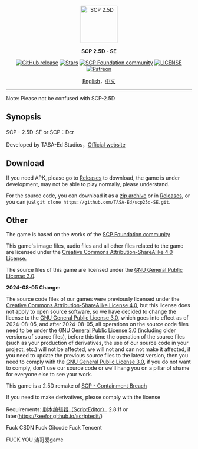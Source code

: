 <p align="center">
    <a href="https://www.tasaed.top" target="_blank" rel="noopener noreferrer">
        <img width="100" src="https://s2.loli.net/2024/07/22/zptoSGinU3s1Q45.png" alt="SCP 2.5D" />
    </a>
</p>

<p align="center"><b>SCP 2.5D - SE</b></p>

<p align="center">
<a href="https://github.com/TASA-Ed/scp25d-SE/releases"><img alt="GitHub release" src="https://img.shields.io/github/v/release/TASA-Ed/scp25d-SE.svg?style=flat-square&include_prereleases"/></a>
<a href="https://github.com/TASA-Ed/scp25d-SE/stargazers"><img alt="Stars" src="https://img.shields.io/github/stars/TASA-Ed/scp25d-SE?color=8ef6e4&style=flat-square"/></a>
<a href="https://scp-wiki.wikidot.com/"><img alt="SCP Foundation community" src="https://img.shields.io/badge/SCP%20Foundation-gray?style=flat-square&logo=scpfoundation"/></a>
<a href="https://github.com/TASA-Ed/scp25d-SE/blob/main/LICENSE"><img alt="LICENSE" src="https://img.shields.io/github/license/TASA-Ed/scp25d-SE?color=cecece&style=flat-square"/></a>
<a href="https://www.patreon.com/tasaed"><img alt="Patreon" src="https://img.shields.io/badge/Patreon-yellow?style=flat-square&logo=patreon"/></a>
</p>

<p align="center">
<a href="README.md">English</a>，<a href="README_zh_CN.md">中文</a>
</p>

---

Note: Please not be confused with SCP-2.5D

## Synopsis
SCP - 2.5D-SE or SCP：Dcr

Developed by TASA-Ed Studios，[Official website](https://www.tasaed.top/)
## Download
If you need APK, please go to [Releases](https://github.com/TASA-Ed/scp25d-SE/releases) to download, the game is under development, may not be able to play normally, please understand.

For the source code, you can download it as a [zip archive](https://github.com/TASA-Ed/scp25d-SE/archive/refs/heads/main.zip) or in [Releases](https://github.com/TASA-Ed/scp25d-SE/releases), or you can just `git clone https://github.com/TASA-Ed/scp25d-SE.git`.
## Other
The game is based on the works of the [SCP Foundation community](http://scp-wiki-cn.wikidot.com/ )

This game's image files, audio files and all other files related to the game are licensed under the [Creative Commons Attribution-ShareAlike 4.0 License.](https://creativecommons.org/licenses/by-sa/4.0/)

The source files of this game are licensed under the [GNU General Public License 3.0](https://www.gnu.org/licenses/gpl-3.0.html).

**2024-08-05 Change:**

The source code files of our games were previously licensed under the [Creative Commons Attribution-ShareAlike License 4.0](https://creativecommons.org/licenses/by-sa/4.0/), but this license does not apply to open source software, so we have decided to change the license to the [GNU General Public License 3.0](https://www.gnu.org/licenses/gpl-3.0.html), which goes into effect as of 2024-08-05, and after 2024-08-05, all operations on the source code files need to be under the [GNU General Public License 3.0](https://www.gnu.org/licenses/gpl-3.0.html) (including older versions of source files), before this time the operation of the source files (such as your production of derivatives, the use of our source code in your project, etc.) will not be affected, we will not and can not make it affected, if you need to update the previous source files to the latest version, then you need to comply with the [GNU General Public License 3.0](https://www.gnu.org/licenses/gpl-3.0.html), if you do not want to comply, don't use our source code or we'll hang you on a pillar of shame for everyone else to see your work.

This game is a 2.5D remake of [SCP - Containment Breach](https://github.com/Regalis11/scpcb/ )

If you need to make derivatives, please comply with the license

Requirements: [剧本编辑器（ScriptEditor）](https://1drv.ms/u/c/568ae44e1937060b/EepQHHiC-mBMlwPKWunDKIgBCRMEhFDYhQf4QFsWI8GrWw?e=U0P75r) 2.8.1f or later(https://keefor.github.io/scriptedit/)

Fuck CSDN
Fuck Gitcode
Fuck Tencent

FUCK YOU 涛哥爱game
